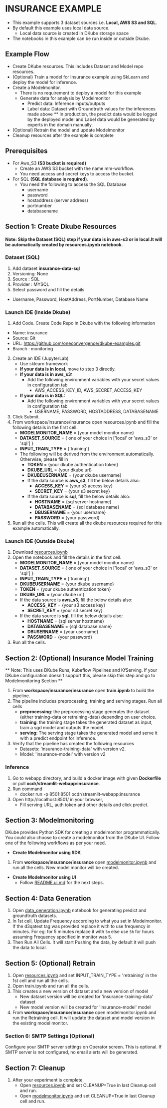 # INSURANCE EXAMPLE

- This example supports 3 dataset sources i.e. **Local, AWS S3 and SQL**. 
- By default this example uses local data source.
  - Local data source is created in DKube storage space
- The notebooks in this example can be run inside or outside Dkube.

## Example Flow
- Create DKube resources. This includes Dataset and Model repo resources.
- (Optional) Train a model for Insurance example using SkLearn and deploy the model for inference.
- Create a Modelmonitor. 
  - There is no requirement to deploy a model for this example
  - Generate data for analysis by Modelmonitor
    - Predict data: Inference inputs/outputs
    - Label data:  Dataset with Groundtruth values for the inferences made above
  ** In production, the predict data would be logged by the deployed model and Label data would be generated by experts in the domain manually.
- (Optional) Retrain the model and update Modelmonitor
- Cleanup resources after the example is complete


## Prerequisites
- For Aws_S3 **(S3 bucket is required)**
  - Create an AWS S3 bucket with the name mm-workflow. 
  - You need access and secret keys to access the bucket.
- For SQL **(SQL database is required)**. 
  - You need the following to access the SQL Database
    - username
    - password
    - hostaddress (server address)
    - portnumber
    - databasename


## Section 1: Create Dkube Resources
#### Note: Skip the Dataset (SQL) step if your data is in aws-s3 or in local.It will be automatically created by resources.ipynb notebook.

### Dataset (SQL)
1. Add dataset **insurance-data-sql**
2. Versioning: None
3. Source : SQL
4. Provider : MYSQL
5. Select password and fill the details
- Username, Password, HostAddress, PortNumber, Database Name

### Launch IDE (Inside Dkube)

1. Add Code. Create Code Repo in Dkube with the following information
  - Name: insurance
  - Source: Git
  - URL: https://github.com/oneconvergence/dkube-examples.git
  - Branch : monitoring
2. Create an IDE (JupyterLab)
   - Use sklearn framework
   - **If your data is in local**, move to step 3 directly.
   - **If your data is in aws_s3:**
     - Add the following environment variables with your secret values in configuration tab 
       - AWS_ACCESS_KEY_ID, AWS_SECRET_ACCESS_KEY
   - **If your data is in SQL:**
     - Add the following environment variables with your secret values in configuration tab
       - USERNAME, PASSWORD, HOSTADDRESS, DATABASENAME    
3. Click Submit.
4. From workspace/insurance/insurance open resources.ipynb and fill the following details in the first cell. 
     - **MODELMONITOR_NAME** = {your model monitor name}
     - **DATASET_SOURCE** = { one of your choice in ['local' or 'aws_s3' or 'sql'] }
     - **INPUT_TRAIN_TYPE** = {'training'}
     - The following will be derived from the environment automatically. Otherwise, please fill in 
       - **TOKEN** = {your dkube authentication token}
       - **DKUBE_URL** = {your dkube url}
       - **DKUBEUSERNAME** = {your dkube username}
       - If the data source is **aws_s3**, fill the below details also:
         - **ACCESS_KEY** = {your s3 access key}
         - **SECRET_KEY** = {your s3 secret key}
       - If the data source is **sql**, fill the below details also:
         - **HOSTNAME** = {sql server hostname}
         - **DATABASENAME** = {sql database name} 
         - **DBUSERNAME** = {your username}
         - **PASSWORD** = {your password}
5. Run all the cells. This will create all the dkube resources required for this example automatically.

### Launch IDE (Outside Dkube)

1. Download [resources.ipynb](https://github.com/oneconvergence/dkube-examples/tree/monitoring/insurance/resources.ipynb)
2. Open the notebook and fill the details in the first cell.
   - **MODELMONITOR_NAME** = {your model monitor name}
   - **DATASET_SOURCE** = { one of your choice in ['local' or 'aws_s3' or 'sql'] }
   - **INPUT_TRAIN_TYPE** = {'training'}
   - **DKUBEUSERNAME** = {your dkube username}
   - **TOKEN** = {your dkube authentication token}
   - **DKUBE_URL** = {your dkube url}
   - If the data source is **aws_s3**, fill the below details also:
     - **ACCESS_KEY** = {your s3 access key}
     - **SECRET_KEY** = {your s3 secret key}
   - If the data source is **sql**, fill the below details also:
     - **HOSTNAME** = {sql server hostname}
     - **DATABASENAME** = {sql database name} 
     - **DBUSERNAME** = {your username}
     - **PASSWORD** = {your password}
3. Run all the cells.

## Section 2: (Optional) Insurance Model Training
** Note: This uses DKube Runs, Kubeflow Pipelines and KfServing. If your DKube configuration doesn't support this, please skip this step and go to Modelmonitoring Section **
1. From **workspace/insurance/insurance** open **train.ipynb** to build the pipeline.
2. The pipeline includes preprocessing, training and serving stages. Run all cells
     - **preprocessing**: the preprocessing stage generates the dataset (either training-data or retraining-data) depending on user choice.
     - **training**: the training stage takes the generated dataset as input, train a sgd model and outputs the model.
     - **serving**: The serving stage takes the generated model and serve it with a predict endpoint for inference. 
3. Verify that the pipeline has created the following resources
     - Datasets: 'insurance-training-data' with version v2.
     - Model: 'insurance-model' with version v2

### Inference
1. Go to webapp directory, and build a docker image with given **Dockerfile** or pull **ocdr/streamlit-webapp:insurance**.
2. Run command  
     - docker run -p 8501:8501 ocdr/streamlit-webapp:insurance 
3. Open http://localhost:8501/ in your browser,
     - Fill serving URL, auth token and other details and click predict.

## Section 3: Modelmonitoring
DKube provides Python SDK for creating a modelmonitor programmatically. You could also choose to create a modelmonitor from the DKube UI. Follow one of the following workflows as per your need.

- **Create Modelmonitor using SDK**
1. From **workspace/insurance/insurance** open [modelmonitor.ipynb](https://github.com/oneconvergence/dkube-examples/tree/monitoring/insurance/modelmonitor.ipynb) and run all the cells. New model monitor will be created.
 
- **Create Modelmonitor using UI**
  - Follow [README.ui.md](https://github.com/oneconvergence/dkube-examples/blob/monitoring/insurance/README.ui.md) for the next steps.

## Section 4: Data Generation
1. Open [data_generation.ipynb](https://github.com/oneconvergence/dkube-examples/tree/monitoring/insurance/data_generation.ipynb) notebook for generating predict and groundtruth datasets.
2. In 1st cell, Update Frequency according to what you set in Modelmonitor. If the d3qatest tag was provided replace it with to use frequency in minutes. For eg: for 5 minutes replace it with `5m` else use `5h` for hours assuming Frequency specified in monitor was 5.
3. Then Run All Cells. It will start Pushing the data, by default it will push the data to local.

## Section 5: (Optional) Retrain
1. Open [resources.ipynb](https://github.com/oneconvergence/dkube-examples/tree/monitoring/insurance/resources.ipynb) and set INPUT_TRAIN_TYPE = 'retraining' in the 1st cell and run all the cells.
2. Open train.ipynb and run all the cells.
3. This creates a new version of dataset and a new version of model
   - New dataset version will be created for 'insurance-training-data' dataset
   - New model version will be created for 'insurance-model' model
4. From **workspace/insurance/insurance** open modelmonitor.ipynb and run the Retraining cell. It will update the dataset and model version in the existing model monitor.

### Section 6: SMTP Settings (Optional)
Configure your SMTP server settings on Operator screen. This is optional. If SMTP server is not configured, no email alerts will be generated.

## Section 7: Cleanup
1. After your experiment is complete, 
   - Open [resources.ipynb](https://github.com/oneconvergence/dkube-examples/tree/monitoring/insuranceresources.ipynb) and set CLEANUP=True in last Cleanup cell and run.
   - Open [modelmonitor.ipynb](https://github.com/oneconvergence/dkube-examples/tree/monitoring/insurance/modelmonitor.ipynb) and set CLEANUP=True in last Cleanup cell and run.
